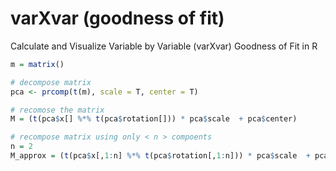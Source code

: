 # varXvar  (goodness of fit)

Calculate and Visualize Variable by Variable (varXvar) Goodness of Fit in R

```r
m = matrix()

# decompose matrix
pca <- prcomp(t(m), scale = T, center = T)

# recomose the matrix  
M = (t(pca$x[] %*% t(pca$rotation[])) * pca$scale  + pca$center)

# recompose matrix using only < n > compoents
n = 2 
M_approx = (t(pca$x[,1:n] %*% t(pca$rotation[,1:n])) * pca$scale  + pca$center)

```
